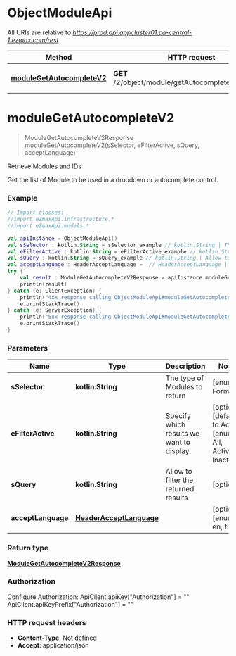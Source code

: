 # ObjectModuleApi

All URIs are relative to *https://prod.api.appcluster01.ca-central-1.ezmax.com/rest*

Method | HTTP request | Description
------------- | ------------- | -------------
[**moduleGetAutocompleteV2**](ObjectModuleApi.md#moduleGetAutocompleteV2) | **GET** /2/object/module/getAutocomplete/{sSelector} | Retrieve Modules and IDs


<a id="moduleGetAutocompleteV2"></a>
# **moduleGetAutocompleteV2**
> ModuleGetAutocompleteV2Response moduleGetAutocompleteV2(sSelector, eFilterActive, sQuery, acceptLanguage)

Retrieve Modules and IDs

Get the list of Module to be used in a dropdown or autocomplete control.

### Example
```kotlin
// Import classes:
//import eZmaxApi.infrastructure.*
//import eZmaxApi.models.*

val apiInstance = ObjectModuleApi()
val sSelector : kotlin.String = sSelector_example // kotlin.String | The type of Modules to return
val eFilterActive : kotlin.String = eFilterActive_example // kotlin.String | Specify which results we want to display.
val sQuery : kotlin.String = sQuery_example // kotlin.String | Allow to filter the returned results
val acceptLanguage : HeaderAcceptLanguage =  // HeaderAcceptLanguage | 
try {
    val result : ModuleGetAutocompleteV2Response = apiInstance.moduleGetAutocompleteV2(sSelector, eFilterActive, sQuery, acceptLanguage)
    println(result)
} catch (e: ClientException) {
    println("4xx response calling ObjectModuleApi#moduleGetAutocompleteV2")
    e.printStackTrace()
} catch (e: ServerException) {
    println("5xx response calling ObjectModuleApi#moduleGetAutocompleteV2")
    e.printStackTrace()
}
```

### Parameters

Name | Type | Description  | Notes
------------- | ------------- | ------------- | -------------
 **sSelector** | **kotlin.String**| The type of Modules to return | [enum: Forms]
 **eFilterActive** | **kotlin.String**| Specify which results we want to display. | [optional] [default to Active] [enum: All, Active, Inactive]
 **sQuery** | **kotlin.String**| Allow to filter the returned results | [optional]
 **acceptLanguage** | [**HeaderAcceptLanguage**](.md)|  | [optional] [enum: *, en, fr]

### Return type

[**ModuleGetAutocompleteV2Response**](ModuleGetAutocompleteV2Response.md)

### Authorization


Configure Authorization:
    ApiClient.apiKey["Authorization"] = ""
    ApiClient.apiKeyPrefix["Authorization"] = ""

### HTTP request headers

 - **Content-Type**: Not defined
 - **Accept**: application/json

